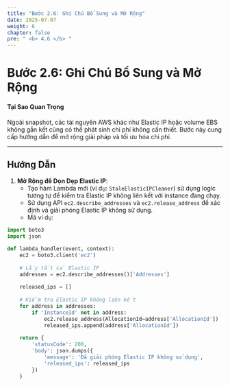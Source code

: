 ```yaml
---
title: "Bước 2.6: Ghi Chú Bổ Sung và Mở Rộng"
date: 2025-07-07
weight: 6
chapter: false
pre: " <b> 4.6 </b> "
---
```

# Bước 2.6: Ghi Chú Bổ Sung và Mở Rộng

#### Tại Sao Quan Trọng

Ngoài snapshot, các tài nguyên AWS khác như Elastic IP hoặc volume EBS không gắn kết cũng có thể phát sinh chi phí không cần thiết. Bước này cung cấp hướng dẫn để mở rộng giải pháp và tối ưu hóa chi phí.

---

## Hướng Dẫn

1. **Mở Rộng để Dọn Dẹp Elastic IP**:
   - Tạo hàm Lambda mới (ví dụ: `StaleElasticIPCleaner`) sử dụng logic tương tự để kiểm tra Elastic IP không liên kết với instance đang chạy.
   - Sử dụng API `ec2.describe_addresses` và `ec2.release_address` để xác định và giải phóng Elastic IP không sử dụng.
   - Mã ví dụ:

```python
import boto3
import json

def lambda_handler(event, context):
    ec2 = boto3.client('ec2')
    
    # Lấy tất cả Elastic IP
    addresses = ec2.describe_addresses()['Addresses']
    
    released_ips = []
    
    # Kiểm tra Elastic IP không liên kết
    for address in addresses:
        if 'InstanceId' not in address:
            ec2.release_address(AllocationId=address['AllocationId'])
            released_ips.append(address['AllocationId'])
    
    return {
        'statusCode': 200,
        'body': json.dumps({
            'message': 'Đã giải phóng Elastic IP không sử dụng',
            'released_ips': released_ips
        })
    }